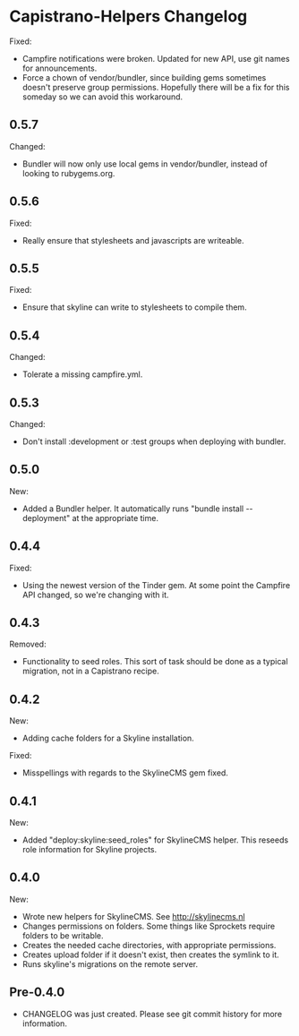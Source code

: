 # Capistrano-Helpers Changelog

Fixed:

* Campfire notifications were broken. Updated for new API, use git names for announcements.
* Force a chown of vendor/bundler, since building gems sometimes doesn't preserve group permissions.
  Hopefully there will be a fix for this someday so we can avoid this workaround.

## 0.5.7

Changed:

* Bundler will now only use local gems in vendor/bundler, instead of looking to rubygems.org.

## 0.5.6

Fixed:

* Really ensure that stylesheets and javascripts are writeable.

## 0.5.5

Fixed:

* Ensure that skyline can write to stylesheets to compile them.

## 0.5.4

Changed:

* Tolerate a missing campfire.yml.

## 0.5.3

Changed:

* Don't install :development or :test groups when deploying with bundler.

## 0.5.0

New:

* Added a Bundler helper. It automatically runs "bundle install --deployment" at the appropriate time.

## 0.4.4

Fixed:

* Using the newest version of the Tinder gem. At some point the Campfire API changed, so we're changing with it.

## 0.4.3

Removed:

* Functionality to seed roles. This sort of task should be done as a typical migration, not in a Capistrano recipe.

## 0.4.2

New: 

* Adding cache folders for a Skyline installation.

Fixed:

* Misspellings with regards to the SkylineCMS gem fixed.

## 0.4.1

New:

* Added "deploy:skyline:seed_roles" for SkylineCMS helper. This reseeds role information for Skyline projects.

## 0.4.0

New:

* Wrote new helpers for SkylineCMS. See http://skylinecms.nl
* Changes permissions on folders. Some things like Sprockets require folders to be writable.
* Creates the needed cache directories, with appropriate permissions.
* Creates upload folder if it doesn't exist, then creates the symlink to it.
* Runs skyline's migrations on the remote server.
  
## Pre-0.4.0

* CHANGELOG was just created. Please see git commit history for more information.
